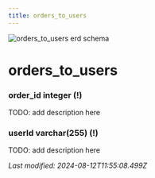 ```yaml
---
title: orders_to_users
---
```


![orders_to_users erd schema](/img/schema/orders_to_users.svg)


#  orders_to_users

### order_id integer (!)
TODO: add description here

### userId varchar(255) (!)
TODO: add description here


_Last modified: 2024-08-12T11:55:08.499Z_
